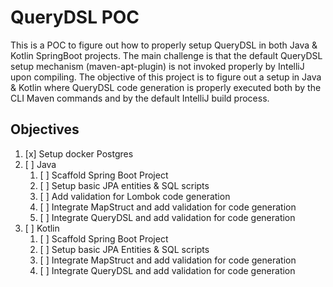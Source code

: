 # QueryDSL POC

This is a POC to figure out how to properly setup QueryDSL in both Java & Kotlin SpringBoot projects. The main challenge is that the default QueryDSL setup mechanism (maven-apt-plugin) is not invoked properly by IntelliJ upon compiling. The objective of this project is to figure out a setup in Java & Kotlin where QueryDSL code generation is properly executed both by the CLI Maven commands and by the default IntelliJ build process.

## Objectives

1. [x] Setup docker Postgres
2. [ ] Java
   1. [ ] Scaffold Spring Boot Project
   2. [ ] Setup basic JPA entities & SQL scripts
   3. [ ] Add validation for Lombok code generation
   4. [ ] Integrate MapStruct and add validation for code generation
   5. [ ] Integrate QueryDSL and add validation for code generation
3. [ ] Kotlin
   1. [ ] Scaffold Spring Boot Project
   2. [ ] Setup basic JPA Entities & SQL scripts
   3. [ ] Integrate MapStruct and add validation for code generation
   4. [ ] Integrate QueryDSL and add validation for code generation